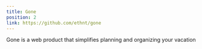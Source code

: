 ```yaml
---
title: Gone
position: 2
link: https://github.com/ethnt/gone
---
```


Gone is a web product that simplifies planning and organizing your vacation